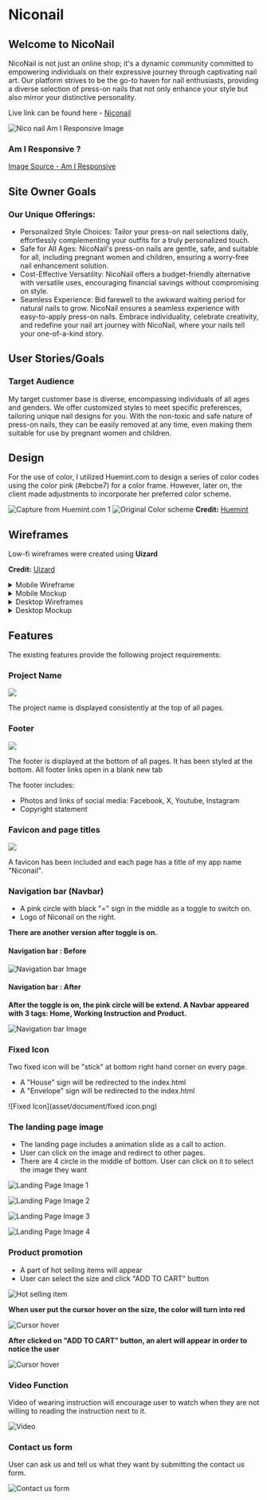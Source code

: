 # Niconail
## Welcome to NicoNail
NicoNail is not just an online shop; it's a dynamic community committed to empowering individuals on their expressive journey through captivating nail art. Our platform strives to be the go-to haven for nail enthusiasts, providing a diverse selection of press-on nails that not only enhance your style but also mirror your distinctive personality.

Live link can be found here - [Niconail](https://edisonkwan18.github.io/Project1/)

![Nico nail Am I Responsive Image](asset/document/responsive.png)

### Am I Responsive ?
[Image Source - Am I Responsive](https://ui.dev/amiresponsive?url=https://edisonkwan18.github.io/Project1)

## Site Owner Goals
### Our Unique Offerings:

- Personalized Style Choices: Tailor your press-on nail selections daily, effortlessly complementing your outfits for a truly personalized touch.
- Safe for All Ages: NicoNail's press-on nails are gentle, safe, and suitable for all, including pregnant women and children, ensuring a worry-free nail enhancement solution.
- Cost-Effective Versatility: NicoNail offers a budget-friendly alternative with versatile uses, encouraging financial savings without compromising on style.
- Seamless Experience: Bid farewell to the awkward waiting period for natural nails to grow. NicoNail ensures a seamless experience with easy-to-apply press-on nails.
Embrace individuality, celebrate creativity, and redefine your nail art journey with NicoNail, where your nails tell your one-of-a-kind story.

## User Stories/Goals
### Target Audience 
My target customer base is diverse, encompassing individuals of all ages and genders. We offer customized styles to meet specific preferences, tailoring unique nail designs for you. With the non-toxic and safe nature of press-on nails, they can be easily removed at any time, even making them suitable for use by pregnant women and children.

## Design

For the use of color, I utilized Huemint.com to design a series of color codes using the color pink (#ebcbe7) for a color frame. However, later on, the client made adjustments to incorporate her preferred color scheme.

![Capture from Huemint.com 1](asset/document/color-code-capture.png)
![Original Color scheme](asset/document/color-code.png)
**Credit:** [Huemint](https://huemint.com/)

## Wireframes

Low-fi wireframes were created using **Uizard**

**Credit:** [Uizard](https://app.uizard.io/)

 <details>
    <summary>Mobile Wireframe</summary>
   
#### Index  
![Mobile Wireframe](asset/document/wire-mob-index.png)

#### Wearing Instruction
![Mobile Wireframe](asset/document/wire-mob-Instruction.png)

#### Contact
![Mobile Wireframe](asset/document/wire-mob-contact.png)

#### Product - It is coming soon

![Mobile Wireframe](asset/document/wire-mob-product.png)

 </details>

 <details>
 <summary>Mobile Mockup</summary>
   
#### Index  
![Mobile Wireframe](asset/document/mock-mob-index.png)

#### Wearing Instruction
![Mobile Wireframe](asset/document/mock-mob-instruction.png)

#### Contact
![Mobile Wireframe](asset/document/mock-mob-contact.png)

#### Product - It is coming soon

![Mobile Wireframe](asset/document/mock-mob-product.png)

 </details>

 <details>

 <summary>Desktop Wireframes</summary>
 
#### Index  
![Desktop Wireframe](asset/document/wire-desk-index.png)

#### Wearing Instruction
![Desktop Wireframe](asset/document/wire-desk-instruction.png)

#### Contact
![Desktop Wireframe](asset/document/wire-desk-contact.png)

#### Product - It is coming soon
![Desktop Wireframe](asset/document/wire-desk-product.png)

 </details>

 <details>
  <summary>Desktop Mockup</summary>
   
#### Index  
![Desktop Wireframe](asset/document/mock-desk-index.png)

#### Wearing Instruction
![Desktop Wireframe](asset/document/mock-desk-instruction.png)

#### Contact
![Desktop Wireframe](asset/document/mock-desk-contact.png)

#### Product - It is coming soon
![Desktop Wireframe](asset/document/mock-desk-product.png)

 </details>

 ## Features

The existing features provide the following project requirements:

### Project Name

<img src="asset/document/project-name.png">

The project name is displayed consistently at the top of all pages.

### Footer

<img src="asset/document/footer.png">

The footer is displayed at the bottom of all pages. It has been styled at the bottom. All footer links open in a blank new tab

The footer includes:
- Photos and links of social media: Facebook, X, Youtube, Instagram
- Copyright statement

### Favicon and page titles

<img src="asset/document/favicon.png">

A favicon has been included and each page has a title of my app name \"Niconail\".

### Navigation bar (Navbar)
- A pink circle with black "=" sign in the middle as a toggle to switch on.
- Logo of Niconail on the right.

**There are another version after toggle is on.**

#### Navigation bar : Before

![Navigation bar Image](asset/document/navbar-before.png)

#### Navigation bar : After

**After the toggle is on, the pink circle will be extend. A Navbar appeared with 3 tags: Home, Working Instruction and Product.**

![Navigation bar Image](asset/document/navbar-after-v1.png)

### Fixed Icon

Two fixed icon will be "stick" at bottom right hand corner on every page.
- A "House" sign will be redirected to the index.html
- A "Envelope" sign will be redirected to the index.html

![Fixed Icon](asset/document/fixed icon.png)

### The landing page image

- The landing page includes a animation slide as a call to action.
- User can click on the image and redirect to other pages.
- There are 4 circle in the middle of bottom. User can click on it to select the image they want

![Landing Page Image 1](asset/document/hero-slide-1.png)

![Landing Page Image 2](asset/document/hero-slide-2.png)

![Landing Page Image 3](asset/document/hero-slide-3.png)

![Landing Page Image 4](asset/document/hero-slide-4.png)

### Product promotion

- A part of hot selling items will appear
- User can select the size and click "ADD TO CART" button

![Hot selling item](asset/document/hot-item.png)

**When user put the cursor hover on the size, the color will turn into red**

![Cursor hover](asset/document/hot-item-hover.png)

**After clicked on "ADD TO CART" button, an alert will appear in order to notice the user**

![Cursor hover](asset/document/cart-alert.png)

### Video Function

Video of wearing instruction will encourage user to watch when they are not willing to reading the instruction next to it.

![Video](asset/document/video.png)

### Contact us form

User can ask us and tell us what they want by submitting the contact us form. 

![Contact us form](asset/document/contact-us-form.png)

















